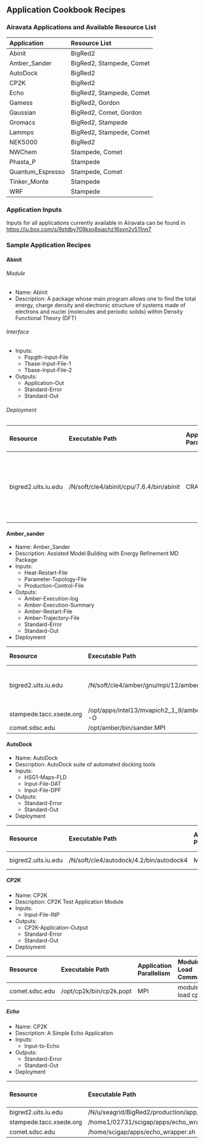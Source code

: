 ## Application Cookbook Recipes 

### Airavata Applications and Available Resource List
|  	Application  	|  		Resource List  		|
|:-----------------	|:--------------------------|
| Abinit           	| BigRed2					|
| Amber_Sander     	| BigRed2, Stampede, Comet	|
| AutoDock         	| BigRed2					|
| CP2K             	| BigRed2					|
| Echo             	| BigRed2, Stampede, Comet	| 
| Gamess           	| BigRed2, Gordon			|
| Gaussian         	| BigRed2, Comet, Gordon	|
| Gromacs          	| BigRed2, Stampede			|
| Lammps           	| BigRed2, Stampede, Comet	|
| NEK5000          	| BigRed2					|
| NWChem           	| Stampede, Comet			|
| Phasta_P         	| Stampede					|
| Quantum_Espresso 	| Stampede, Comet			|
| Tinker_Monte     	| Stampede					|
| WRF				| Stampede					|



### Application Inputs
Inputs for all applications currently available in Airavata can be found in
https://iu.box.com/s/9ztdby709kso8siachz16svn2y511nn7 



### Sample Application Recipes
#### Abinit
###### Module
- Name: Abinit
- Description: A package whose main program allows one to find the total energy, charge density and electronic structure of systems made of electrons and nuclei (molecules and periodic solids) within Density Functional Theory (DFT)	
###### Interface 
- Inputs: 		
	- Pspgth-Input-File
	- Tbase-Input-File-1
	- Tbase-Input-File-2
- Outputs:
	- Application-Out
	- Standard-Error
	- Standard-Out
###### Deployment

| 		Resource 	| 				Executable Path 			| Application Parallelism	| 								Module Load Commands								|
|:------------------|:------------------------------------------|:--------------------------|:----------------------------------------------------------------------------------|
|bigred2.uits.iu.edu| /N/soft/cle4/abinit/cpu/7.6.4/bin/abinit	| CRAY_MPI					| module swap PrgEnv-cray/5.2.40 PrgEnv-gnu/5.2.40; module load netcdf fftw abinit	|


#### Amber_sander
- Name: Amber_Sander
- Description: 	Assisted Model Building with Energy Refinement MD Package
- Inputs:
	- Heat-Restart-File
	- Parameter-Topology-File 
	- Production-Control-File
- Outputs:
	- Amber-Execution-log
	- Amber-Execution-Summary 
	- Amber-Restart-File
	- Amber-Trajectory-File
	- Standard-Error
	- Standard-Out
- Deployment

| 		Resource 		 | 				Executable Path 								| Application Parallelism	| 								Module Load Commands			   |
|:------------------	 |:----------------------------------------------------------	|:--------------------------|:-----------------------------------------------------------------|
| bigred2.uits.iu.edu	 | /N/soft/cle4/amber/gnu/mpi/12/amber12/bin/sander.MPI -O		| MPI						| module load amber/gnu/mpi/12; module swap PrgEnv-cray PrgEnv-gnu |
| stampede.tacc.xsede.org| /opt/apps/intel13/mvapich2_1_9/amber/12.0/bin/sander.MPI -O	| MPI						| module load amber												   |
| comet.sdsc.edu		 | /opt/amber/bin/sander.MPI									| MPI						| module load amber												   |


#### AutoDock
- Name: AutoDock
- Description: 	AutoDock suite of automated docking tools
- Inputs:
	- HSG1-Maps-FLD
	- Input-File-DAT 
	- Input-File-DPF
- Outputs:
	- Standard-Error
	- Standard-Out
- Deployment

| 		Resource 		 | 				Executable Path 				| Application Parallelism	| 	Module Load Commands	  |
|:------------------	 |:---------------------------------------------|:--------------------------|:----------------------------|
| bigred2.uits.iu.edu	 | /N/soft/cle4/autodock/4.2/bin/autodock4		| MPI						| module load autodock/4.2 	  |


##### CP2K
- Name: CP2K
- Description: 	CP2K Test Application Module
- Inputs:
	- Input-File-INP
- Outputs:
	- CP2K-Application-Output
	- Standard-Error
	- Standard-Out
- Deployment

| 		Resource 	 | 		Executable Path 		| Application Parallelism	| 	Module Load Commands  |
|:-----------------	 |:-----------------------------|:--------------------------|:------------------------|
| comet.sdsc.edu	 | /opt/cp2k/bin/cp2k.popt		| MPI						| module load cp2k		  |


##### Echo	
- Name: CP2K
- Description: 	A Simple Echo Application
- Inputs:
	- Input-to-Echo
- Outputs:
	- Standard-Error
	- Standard-Out
- Deployment

| 		Resource 		 | 				Executable Path 								| Application Parallelism	| 		Module Load Commands	 |
|:------------------	 |:----------------------------------------------------------	|:--------------------------|:-------------------------------|
| bigred2.uits.iu.edu	 | /N/u/seagrid/BigRed2/production/app_wrappers/echo_wrapper.sh	| SERIAL					|  								 |
| stampede.tacc.xsede.org| /home1/02731/scigap/apps/echo_wrapper.sh						| SERIAL					| 								 |
| comet.sdsc.edu		 | /home/scigap/apps/echo_wrapper.sh							| SERIAL					| 								 |
